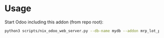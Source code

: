 # Usage

Start Odoo including this addon (from repo root):

```bash
python3 scripts/nix_odoo_web_server.py --db-name mydb --addon mrp_lot_production_date
```
